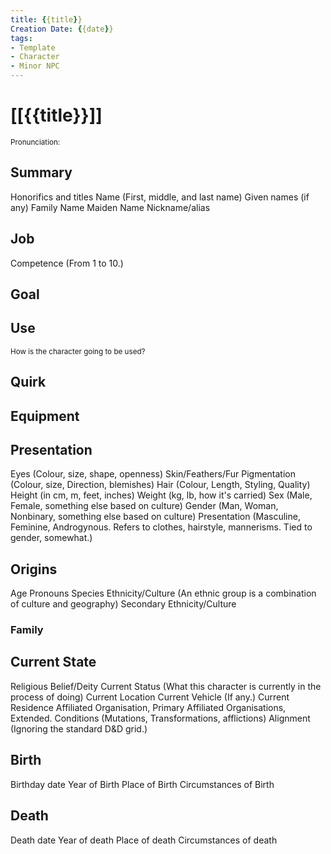```yaml
---
title: {{title}}
Creation Date: {{date}}
tags:
- Template
- Character
- Minor NPC
---
```


# [[{{title}}]]
<small>Pronunciation:</small>

## Summary

Honorifics and titles
Name (First, middle, and last name)
Given names (if any)
Family Name
Maiden Name
Nickname/alias

## Job
Competence (From 1 to 10.)

## Goal

## Use
<small>How is the character going to be used?</small>

## Quirk

## Equipment

## Presentation

Eyes (Colour, size, shape, openness)
Skin/Feathers/Fur Pigmentation (Colour, size, Direction, blemishes)
Hair (Colour, Length, Styling, Quality)
Height (in cm, m, feet, inches)
Weight (kg, lb, how it's carried)
Sex (Male, Female, something else based on culture)
Gender (Man, Woman, Nonbinary, something else based on culture)
Presentation (Masculine, Feminine, Androgynous. Refers to clothes, hairstyle, mannerisms. Tied to gender, somewhat.)

## Origins

Age
Pronouns
Species
Ethnicity/Culture (An ethnic group is a combination of culture and geography)
	Secondary Ethnicity/Culture

### Family

## Current State

Religious Belief/Deity
Current Status (What this character is currently in the process of doing)
Current Location
Current Vehicle (If any.)
Current Residence
Affiliated Organisation, Primary
Affiliated Organisations, Extended.
Conditions (Mutations, Transformations, afflictions)
Alignment (Ignoring the standard D&D grid.)

## Birth
Birthday date
Year of Birth
Place of Birth
Circumstances of Birth

## Death
Death date
Year of death
Place of death
Circumstances of death